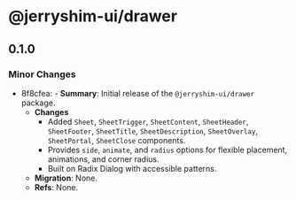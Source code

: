 # @jerryshim-ui/drawer

## 0.1.0

### Minor Changes

- 8f8cfea: - **Summary**: Initial release of the `@jerryshim-ui/drawer` package.
  - **Changes**
    - Added `Sheet`, `SheetTrigger`, `SheetContent`, `SheetHeader`, `SheetFooter`, `SheetTitle`, `SheetDescription`, `SheetOverlay`, `SheetPortal`, `SheetClose` components.
    - Provides `side`, `animate`, and `radius` options for flexible placement, animations, and corner radius.
    - Built on Radix Dialog with accessible patterns.
  - **Migration**: None.
  - **Refs**: None.
